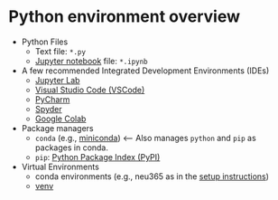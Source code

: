 # Python environment overview
- Python Files
  - Text file: `*.py`
  - [Jupyter notebook](https://jupyter.org) file: `*.ipynb`
- A few recommended Integrated Development Environments (IDEs)
  - [Jupyter Lab](https://jupyter.org)
  - [Visual Studio Code (VSCode)](https://code.visualstudio.com)
  - [PyCharm](https://www.jetbrains.com/pycharm/)
  - [Spyder](https://www.spyder-ide.org)
  - [Google Colab](https://colab.research.google.com)
- Package managers
  - `conda` (e.g., [miniconda](https://docs.conda.io/en/main/miniconda.html)) <-- Also manages `python` and `pip` as packages in conda.
  - `pip`: [Python Package Index (PyPI)](https://pypi.org)
- Virtual Environments
  - conda environments (e.g., neu365 as in the [setup instructions](/docs/setup-your-python-environment.md))
  - [venv](https://python.land/virtual-environments/virtualenv)
